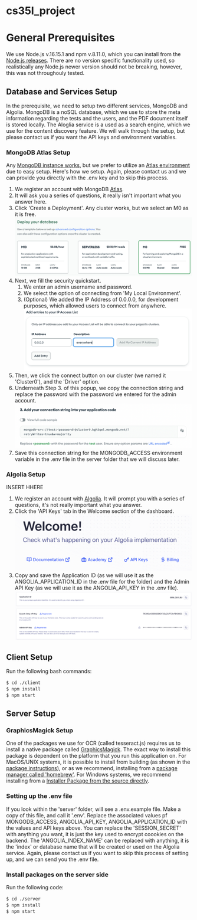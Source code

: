 # cs35l_project

# General Prerequisites

We use Node.js v.16.15.1 and npm v.8.11.0, which you can install from the [Node.js releases](https://nodejs.org/en/about/previous-releases). There are no version specific functionality used, so realistically any Node.js newer version should not be breaking, however, this was not throughouly tested. 

## Database and Services Setup

In the prerequisite, we need to setup two different services, MongoDB and Algolia. MongoDB is a noSQL database, which we use to store the meta information regarding the tests and the users, and the PDF document itself is stored locally. The Aloglia service is a used as a search engine, which we use for the content discovery feature. We will walk through the setup, but please contact us if you want the API keys and environment variables.

### MongoDB Atlas Setup

Any [MongoDB instance works](https://www.mongodb.com/), but we prefer to utilize an [Atlas environment](https://www.mongodb.com/cloud/atlas/register) due to easy setup. Here's how we setup. Again, please contact us and we can provide you directly with the .env key and to skip this process. 

1. We register an account with MongoDB [Atlas](https://www.mongodb.com/cloud/atlas/register). 
2. It will ask you a series of questions, it really isn't important what you answer here. 
3. Click 'Create a Deployment'. Any cluster works, but we select an M0 as it is free. 
![create_deployment_image](./docs/images/mongo_select_cluster.png)
4. Next, we fill the security quickstart. 
    1. We enter an admin username and password. 
    2. We select the option of connecting from 'My Local Environment'. 
    3. (Optional) We added the IP Address of 0.0.0.0, for development purposes, which allowed users to connect from anywhere.
![ip_address](./docs/images/mongo_ip_address.png)
5. Then, we click the connect button on our cluster (we named it 'Cluster0'), and the 'Driver' option. 
6. Underneath Step 3. of this popup, we copy the connection string and replace the password with the password we entered for the admin account. 
![connection_string](./docs/images/mongo_connection_string.png)
7. Save this connection string for the MONGODB_ACCESS environment variable in the .env file in the server folder that we will discuss later. 

### Algolia Setup

INSERT HHERE

1. We register an account with [Algolia](https://dashboard.algolia.com/signup/personal_information). It will prompt you with a series of questions, it's not really important what you answer. 
2. Click the 'API Keys' tab in the Welcome section of the dashboard. 
![welcome](./docs/images/algolia_welcome.png)
3. Copy and save the Application ID (as we will use it as the ANGOLIA_APPLICATION_ID in the .env file for the folder) and the Admin API Key
(as we will use it as the ANGOLIA_API_KEY in the .env file). 
![api_keys](./docs/images/algolia_api_keys.png)

## Client Setup

Run the following bash commands:
```bash
$ cd ./client
$ npm install
$ npm start
```

## Server Setup

### GraphicsMagick Setup

One of the packages we use for OCR (called tesseract.js) requires us to install a native package called [GraphicsMagick](http://www.graphicsmagick.org/INSTALL-unix.html). The exact way to install this package is dependent on the platform that you run this application on. For MacOS/UNIX systems, it is possible to install from building (as shown in the [package instructions](http://www.graphicsmagick.org/INSTALL-unix.html)), or as we recommend, installing from a [package manager called 'homebrew'](https://formulae.brew.sh/formula/graphicsmagick). For Windows systems, we recommend installing from a [Installer Package from the source directly](http://www.graphicsmagick.org/INSTALL-windows.html). 

### Setting up the .env file

If you look within the 'server' folder, will see a .env.example file. Make a copy of this file, and call it '.env'. Replace the associated values pf MONGODB_ACCESS, ANGOLIA_API_KEY, ANGOLIA_APPLICATION_ID with the values and API keys above. You can replace the 'SESSION_SECRET' with anything you want, it is just the key used to encrypt coookies on the backend. The 'ANGOLIA_INDEX_NAME' can be replaced with anything, it is the 'index' or database name that will be created or used on the Algolia service. Again, please contact us if you want to skip this process of setting up, and we can send you the .env file.  

### Install packages on the server side

Run the following code:
```bash
$ cd ./server
$ npm install
$ npm start
```

